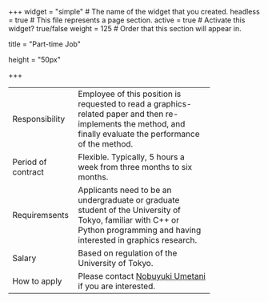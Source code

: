+++
widget = "simple"  # The name of the widget that you created.
headless = true  # This file represents a page section.
active = true  # Activate this widget? true/false
weight = 125  # Order that this section will appear in.

title = "Part-time Job"

height = "50px"

+++

<table style="width:80%">
<tr>
	<td>Responsibility</td>
	<td>Employee of this position is requested to read a graphics-related paper and then re-implements the method, and finally evaluate the performance of the method.</td>
</tr><tr>	
	<td>Period of contract</td>
	<td>Flexible. Typically, 5 hours a week from three months to six months.</td> 
</tr><tr>
	<td>Requiremsents</td>
	<td>Applicants need to be an undergraduate or graduate student of the University of Tokyo, familiar with C++ or Python programming and having interested in graphics research. </td>
</tr><tr>
	<td>Salary</td>
	<td>Based on regulation of the University of Tokyo.</td> 
</tr><tr>	
	<td>How to apply</td>
	<td>Please contact <a href="mailto:umetani@ci.i.u-tokyo.ac.jp">Nobuyuki Umetani</a> if you are interested. </td>
</tr>
</table>




